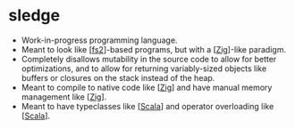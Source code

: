 # sledge

- Work-in-progress programming language.
- Meant to look like [[fs2]]-based programs, but with a [[Zig]]-like paradigm.
- Completely disallows mutability in the source code to allow for better
  optimizations, and to allow for returning variably-sized objects like
  buffers or closures on the stack instead of the heap.
- Meant to compile to native code like [[Zig]] and have manual memory
  management like [[Zig]].
- Meant to have typeclasses like [[Scala]] and operator overloading like
  [[Scala]].

[//begin]: # "Autogenerated link references for markdown compatibility"
[fs2]: fs2 "fs2"
[Zig]: zig "Zig"
[Scala]: scala "Scala"
[//end]: # "Autogenerated link references"
